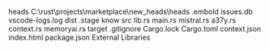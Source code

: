 heads  C:\rust\projects\marketplace\new_heads\heads
.embold
issues.db
vscode-logs.log
dist
.stage
know
src
lib.rs
main.rs
mistral.rs
a37y.rs
context.rs
memoryai.rs
target
.gitignore
Cargo.lock
Cargo.toml
context.json
index.html
package.json
External Libraries